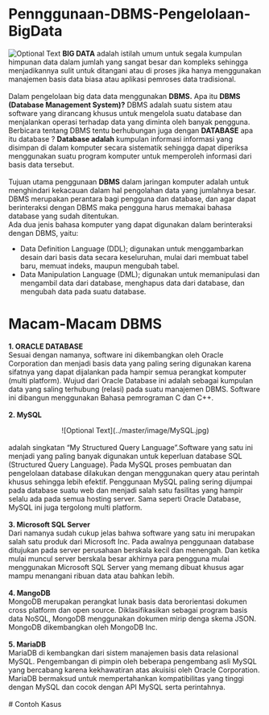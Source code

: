 # Pennggunaan-DBMS-Pengelolaan-BigData
![Optional Text](../master/image/bigData.png)
<b>BIG DATA</b> adalah istilah umum untuk segala kumpulan himpunan data dalam jumlah yang sangat besar dan kompleks 
sehingga menjadikannya sulit untuk ditangani atau di proses jika hanya menggunakan manajemen basis data biasa atau aplikasi 
pemroses data tradisional.<br><br>
Dalam pengelolaan big data data menggunakan <b>DBMS.</b> Apa itu <b>DBMS (Database Management System)?</b> DBMS 
adalah suatu sistem atau software yang dirancang khusus untuk mengelola suatu database dan menjalankan operasi terhadap data yang 
diminta oleh banyak pengguna. Berbicara tentang DBMS tentu berhubungan juga dengan <b>DATABASE</b> apa itu database ? <b>Database adalah</b> 
kumpulan informasi informasi yang disimpan di dalam komputer secara sistematik sehingga dapat diperiksa menggunakan suatu program 
komputer untuk memperoleh informasi dari basis data tersebut. <br><br>
Tujuan utama penggunaan <B>DBMS</B> dalam jaringan komputer adalah untuk menghindari kekacauan dalam hal pengolahan data yang jumlahnya 
besar. DBMS merupakan perantara bagi pengguna dan database, dan agar dapat berinteraksi dengan DBMS maka pengguna 
harus memakai bahasa database yang sudah ditentukan.<br>
Ada dua jenis bahasa komputer yang dapat digunakan dalam berinteraksi dengan DBMS, yaitu:
* Data Definition Language (DDL); digunakan untuk menggambarkan desain dari basis data secara keseluruhan, mulai dari membuat tabel 
baru, memuat indeks, maupun mengubah tabel.
* Data Manipulation Language (DML); digunakan untuk memanipulasi dan mengambil data dari database, menghapus data dari database, dan 
mengubah data pada suatu database.<br>
# Macam-Macam DBMS
<b>1. ORACLE DATABASE<br></b>
Sesuai dengan namanya, software ini dikembangkan oleh Oracle Corporation dan menjadi basis data yang paling sering 
digunakan karena sifatnya yang dapat dijalankan pada hampir semua perangkat komputer (multi platform). Wujud dari 
Oracle Database ini adalah sebagai kumpulan data yang saling terhubung (relasi) pada suatu manajemen DBMS. Software 
ini dibangun menggunakan Bahasa pemrograman C dan C++.<br><br>
<b>2. MySQL</b><br>
<center>![Optional Text](../master/image/MySQL.jpg)</center><br>
adalah singkatan “My Structured Query Language”.Software yang satu ini menjadi yang paling banyak digunakan untuk keperluan database 
SQL (Structured Query Language). Pada MySQL proses pembuatan dan pengelolaan database dilakukan dengan menggunakan query atau 
perintah khusus sehingga lebih efektif. Penggunaan MySQL paling sering dijumpai pada database suatu web dan menjadi salah satu 
fasilitas yang hampir selalu ada pada semua hosting server. Sama seperti Oracle Database, MySQL ini juga tergolong multi platform.<br><br>
<b>3. Microsoft SQL Server</b><br>
Dari namanya sudah cukup jelas bahwa software yang satu ini merupakan salah satu produk dari Microsoft Inc. Pada 
awalnya penggunaan database ditujukan pada server perusahaan berskala kecil dan menengah. Dan ketika mulai muncul 
server berskala besar akhirnya para pengguna mulai menggunakan Microsoft SQL Server yang memang dibuat khusus agar 
mampu menangani ribuan data atau bahkan lebih.<br><br>
<b>4. MangoDB</b><br>
MongoDB merupakan perangkat lunak basis data berorientasi dokumen cross platform dan open source. Diklasifikasikan sebagai program 
basis data NoSQL, MongoDB menggunakan dokumen mirip denga skema JSON. MongoDB dikembangkan oleh MongoDB Inc.<br><br>
<b>5. MariaDB</b><br>
MariaDB di kembangkan dari sistem manajemen basis data relasional MySQL. Pengembangan di pimpin oleh beberapa pengembang asli MySQL 
yang bercabang karena kekhawatiran atas akuisisi oleh Oracle Corporation. MariaDB bermaksud untuk mempertahankan kompatibilitas 
yang tinggi dengan MySQL dan cocok dengan API MySQL serta perintahnya.<br><br>
# Contoh Kasus 
